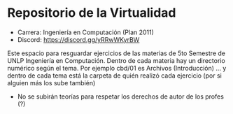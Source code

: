 # Repositorio de la Virtualidad
* Carrera: Ingeniería en Computación (Plan 2011)
* Discord: https://discord.gg/yRRwWKyrBW

Este espacio para resguardar ejercicios de las materias de 5to Semestre de UNLP Ingeniería en Computación. Dentro de cada materia hay un directorio numérico según el tema. Por ejemplo cbd/01 es Archivos (Introducción) ... y dentro de cada tema está la carpeta de quién realizó cada ejercicio (por si alguien más los sube también)

- No se subirán teorías para respetar los derechos de autor de los profes (?)

